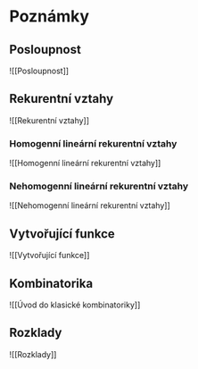 # Poznámky

## Posloupnost

![[Posloupnost]]

## Rekurentní vztahy
![[Rekurentní vztahy]]

### Homogenní lineární rekurentní vztahy
![[Homogenní lineární rekurentní vztahy]]

### Nehomogenní lineární rekurentní vztahy
![[Nehomogenní lineární rekurentní vztahy]]

## Vytvořující funkce
![[Vytvořující funkce]]

## Kombinatorika
![[Úvod do klasické kombinatoriky]]
## Rozklady
![[Rozklady]]